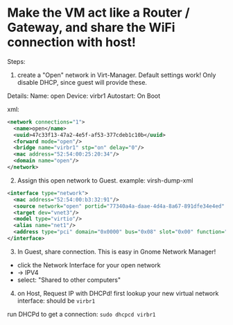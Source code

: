 # Make the VM act like a Router / Gateway, and share the WiFi connection with host!

Steps:
1. create a "Open" network in Virt-Manager.
Default settings work! Only disable DHCP, since guest will provide these.

Details:
Name: open
Device: virbr1
Autostart: On Boot

xml:
```xml
<network connections="1">
  <name>open</name>
  <uuid>47c33f13-47a2-4e5f-af53-377cdeb1c10b</uuid>
  <forward mode="open"/>
  <bridge name="virbr1" stp="on" delay="0"/>
  <mac address="52:54:00:25:20:34"/>
  <domain name="open"/>
</network>
```

2. Assign this open network to Guest.
example: virsh-dump-xml
```xml
<interface type="network">
  <mac address="52:54:00:b3:32:91"/>
  <source network="open" portid="77340a4a-daae-4d4a-8a67-891dfe34e4ed" bridge="virbr1"/>
  <target dev="vnet3"/>
  <model type="virtio"/>
  <alias name="net1"/>
  <address type="pci" domain="0x0000" bus="0x08" slot="0x00" function="0x0"/>
</interface>
```

3. In Guest, share connection.
This is easy in Gnome Network Manager!
- click the Network Interface for your open network
- -> IPV4
- select: "Shared to other computers"

4. on Host, Request IP with DHCPd!
first lookup your new virtual network interface: should be `virbr1`

run DHCPd to get a connection:
```sudo dhcpcd virbr1```
